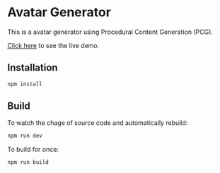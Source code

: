 # Avatar Generator

This is a avatar generator using Procedural Content Generation (PCG).

[Click here](https://pomodorozhong.github.io/avatar-generator/) to see the live demo.

## Installation

```sh
npm install
```

## Build

To watch the chage of source code and automatically rebuild:

```sh
npm run dev
```

To build for once:

```sh
npm run build
```
